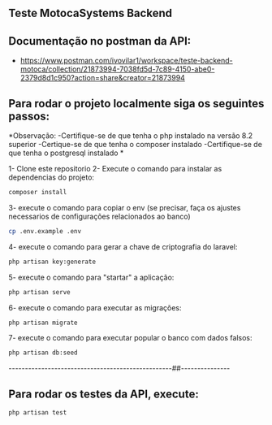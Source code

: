 ## Teste MotocaSystems Backend


## Documentação no postman da API:
- https://www.postman.com/ivovilar1/workspace/teste-backend-motoca/collection/21873994-7038fd5d-7c89-4150-abe0-2379d8d1c950?action=share&creator=21873994

## Para rodar o projeto localmente siga os seguintes passos:
*Observação:
-Certifique-se de que tenha o php instalado na versão 8.2 superior
-Certique-se de que tenha o composer instalado
-Certifique-se de que tenha o postgresql instalado
*

 1- Clone este repositorio
 2- Execute o comando para instalar as dependencias do projeto:
 ```sh
composer install
```
3- execute o comando para copiar o env (se precisar, faça os ajustes necessarios de configurações relacionados ao banco)
```sh
cp .env.example .env
```
4- execute o comando para gerar a chave de criptografia do laravel:
```sh
php artisan key:generate
```
5- execute o comando para "startar" a aplicação:
```sh
php artisan serve
```
6- execute o comando para executar as migrações:
```sh
php artisan migrate
```
7- execute o comando para executar popular o banco com dados falsos:
```sh
php artisan db:seed
```

--------------------------------------------------##---------------
## Para rodar os testes da API, execute:
```sh
php artisan test
```
